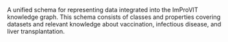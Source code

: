 A unified schema for representing data integrated into the ImProVIT knowledge graph. This schema consists of classes and properties covering datasets and relevant knowledge about vaccination, infectious disease, and liver transplantation.
